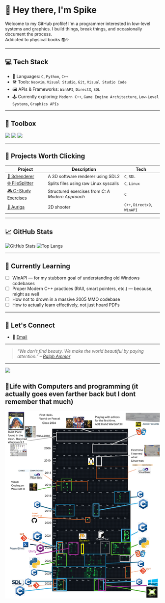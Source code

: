 # 👋 Hey there, I'm Spike

Welcome to my GitHub profile! I'm a programmer interested in low-level systems and graphics. I build things, break things, and occasionally document the process.  
Addicted to physical books 📚✨

---

## 💻 Tech Stack

- 🧠 Languages: `C`, `Python`, `C++`
- 🛠 Tools: `Neovim`, `Visual Studio`, `Git`, `Visual Studio Code`
- 🖼 APIs & Frameworks: `WinAPI`, `DirectX`, `SDL`
- 🕹 Currently exploring: `Modern C++`, `Game Engine Architecture`, `Low-Level Systems`, `Graphics APIs`

---

## 🧰 Toolbox
<p align="left">
  <img src="https://skillicons.dev/icons?i=cpp,c,py,linux,git,vscode,visualstudio" />
  <img src="https://img.shields.io/badge/Neovim-57A143?style=for-the-badge&logo=neovim&logoColor=white" />
  <img src="https://img.shields.io/badge/Arch_Linux-1793D1?style=for-the-badge&logo=arch-linux&logoColor=white" />
</p>

---

## 🔭 Projects Worth Clicking

| Project | Description | Tech |
|--------|-------------|------|
| [🔧 3drenderer](https://github.com/Hersonrock/Pikuma) | A 3D software renderer using SDL2 | `C`, `SDL` |
| [🌐 FileSplitter](https://github.com/Hersonrock/The_Linux_Programming_Interface/tree/main/ch4/reelseiden) | Splits files using raw Linux syscalls | `C`, `Linux` |
| [🎮 C-Study Exercises](https://github.com/Hersonrock/C-AModernApproach) | Structured exercises from *C: A Modern Approach* | `C` |
| [👾 Auriga](https://github.com/Hersonrock/Auriga) | 2D shooter | `C++`, `Directx9`, `WinAPI`|
---

## 📈 GitHub Stats

![GitHub Stats](https://github-readme-stats.vercel.app/api?username=Hersonrock&show_icons=true&theme=tokyonight)
![Top Langs](https://github-readme-stats.vercel.app/api/top-langs/?username=Hersonrock&layout=compact&theme=tokyonight)

---

## 🧠 Currently Learning

- [ ] WinAPI — for my stubborn goal of understanding old Windows codebases
- [ ] Proper Modern C++ practices (RAII, smart pointers, etc.) — because, might as well
- [ ] How not to drown in a massive 2005 MMO codebase
- [ ] How to actually learn effectively, not just hoard PDFs

---

## 🤝 Let's Connect

- 💼 <a href="mailto:hersonrockproject@gmail.com">Email</a>

---

> *“We don’t find beauty. We make the world beautiful by paying attention.” – [Ralph Ammer](https://www.youtube.com/watch?v=ZqlTSCvP-Z0)*
---

<img src="https://raw.githubusercontent.com/cat-milk/Anime-Girls-Holding-Programming-Books/master/C/Ai_Hayasaka_Shinomiya_Kaguya_C_Programming_Language.png" width="400"/>

## 🌈Life with Computers and programming (it actually goes even farther back but I dont remember that much)
![My programming experience diagram](Diagram.png)


